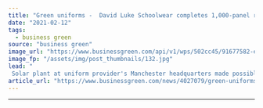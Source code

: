 ```yaml
---
title: "Green uniforms -  David Luke Schoolwear completes 1,000-panel rooftop solar plant"
date: "2021-02-12"
tags: 
  - business green
source: "business green"
image_url: "https://www.businessgreen.com/api/v1/wps/502cc45/91677582-e802-439d-8d9b-f780b78022c4/7/David-Luke-Schoolwear-Solar-roof-installation-by-ERS-backed-by-a-Green-Loan-from-HSBC-UK-185x114.jpg"
image_fp: "/assets/img/post_thumbnails/132.jpg"
lead: "
 Solar plant at uniform provider's Manchester headquarters made possible by green loan from HSBC ..."
article_url: "https://www.businessgreen.com/news/4027079/green-uniforms-david-luke-schoolwear-completes-panel-rooftop-solar-plant"
---
```


---
